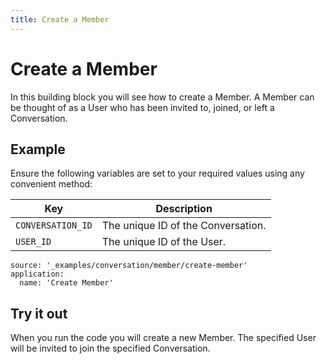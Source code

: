 ```yaml
---
title: Create a Member
---
```


# Create a Member

In this building block you will see how to create a Member. A Member can be thought of as a User who has been invited to, joined, or left a Conversation.

## Example

Ensure the following variables are set to your required values using any convenient method:

Key | Description
-- | --
`CONVERSATION_ID` | The unique ID of the Conversation.
`USER_ID` | The unique ID of the User.

```building_blocks
source: '_examples/conversation/member/create-member'
application:
  name: 'Create Member'
```

## Try it out

When you run the code you will create a new Member. The specified User will be invited to join the specified Conversation.
